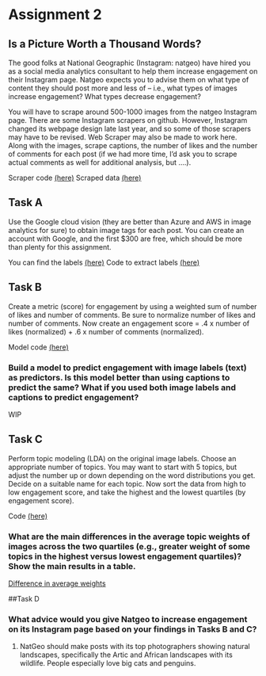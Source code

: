 # Assignment 2

## Is a Picture Worth a Thousand Words?

The good folks at National Geographic (Instagram: natgeo) have hired you as a social media analytics consultant to help them increase engagement on their Instagram page. Natgeo expects you to advise them on what type of content they should post more and less of – i.e., what types of images increase engagement? What types decrease engagement?

You will have to scrape around 500-1000 images from the natgeo Instagram page. There are some Instagram scrapers on github. However, Instagram changed its webpage design late last year, and so some of those scrapers may have to be revised. Web Scraper may also be made to work here. Along with the images, scrape captions, the number of likes and the number of comments for each post (if we had more time, I’d ask you to scrape actual comments as well for additional analysis, but ….). 

Scraper code [(here)](https://github.com/abhinaya08/social_media_analytics/blob/master/Assignment%202/Insta_scraper.ipynb)
Scraped data [(here)](https://github.com/abhinaya08/social_media_analytics/blob/master/Assignment%202/insta_caption.csv)

## Task A

Use the Google cloud vision (they are better than Azure and AWS in image analytics for sure) to obtain image tags for each post. You can create an account with Google, and the first $300 are free, which should be more than plenty for this assignment. 

You can find the labels [(here)](https://github.com/abhinaya08/social_media_analytics/blob/master/Assignment%202/gv_labels.csv)
Code to extract labels [(here)](https://github.com/abhinaya08/social_media_analytics/blob/master/Assignment%202/SMA%20-%20Google%20Vision%20Labels.ipynb)

## Task B

Create a metric (score) for engagement by using a weighted sum of number of likes and number of comments. Be sure to normalize number of likes and number of comments. Now create an engagement score = .4 x number of likes (normalized) + .6 x number of comments (normalized). 

Model code [(here)]()

### Build a model to predict engagement with image labels (text) as predictors. Is this model better than using captions to predict the same? What if you used both image labels and captions to predict engagement? 

WIP

## Task C

Perform topic modeling (LDA) on the original image labels. Choose an appropriate number of topics. You may want to start with 5 topics, but adjust the number up or down depending on the word distributions you get. Decide on a suitable name for each topic. Now sort the data from high to low engagement score, and take the highest and the lowest quartiles (by engagement score). 

Code [(here)](https://github.com/abhinaya08/social_media_analytics/blob/master/Assignment%202/C_Topic%20Modeling.ipynb)

### What are the main differences in the average topic weights of images across the two quartiles (e.g., greater weight of some topics in the highest versus lowest engagement quartiles)? Show the main results in a table. 

[Difference in average weights](taskc_1.PNG)


##Task D

### What advice would you give Natgeo to increase engagement on its Instagram page based on your findings in Tasks B and C?   

1. NatGeo should make posts with its top photographers showing natural landscapes, specifically the Artic and African landscapes with its wildlife. People especially love big cats and penguins.

